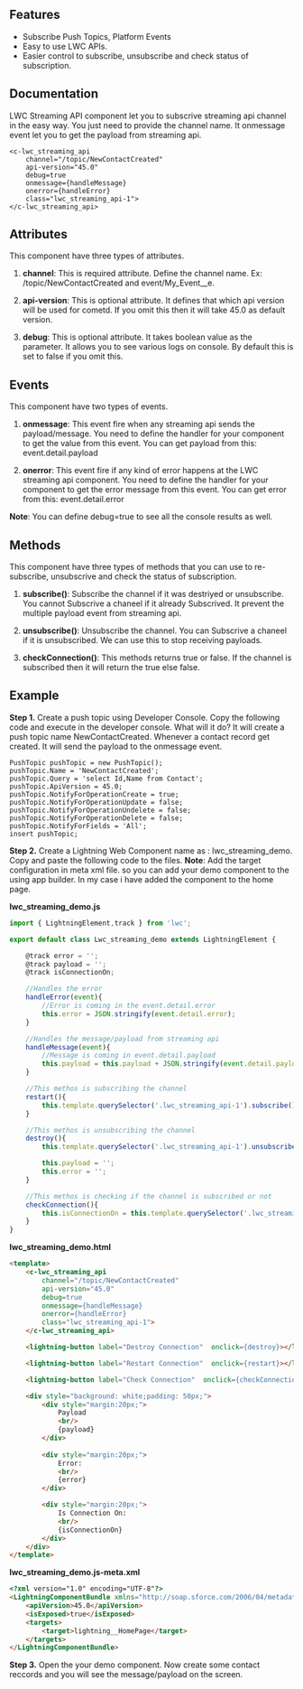 Features
-------------
- Subscribe Push Topics, Platform Events
- Easy to use LWC APIs.
- Easier control to subscribe, unsubscribe and check status of subscription.


Documentation
-------------
LWC Streaming API component let you to subscrive streaming api channel in the easy way. You just need to provide the channel name. It onmessage event let you to get the payload from streaming api.

	<c-lwc_streaming_api 
        channel="/topic/NewContactCreated" 
        api-version="45.0" 
        debug=true
        onmessage={handleMessage} 
        onerror={handleError} 
        class="lwc_streaming_api-1">
    </c-lwc_streaming_api>

Attributes
----------
This component have three types of attributes.
1. **channel**: This is required attribute. Define the channel name. Ex:  /topic/NewContactCreated and event/My_Event__e.

2. **api-version**: This is optional attribute. It defines that which api version will be used for cometd. If you omit this then it will take 45.0 as default version.

3. **debug**: This is optional attribute. It takes boolean value as the parameter. It allows you to see various logs on console. By default this is set to false if you omit this.

Events
------
This component have two types of events.
1. **onmessage**: This event fire when any streaming api sends the payload/message. You need to define the handler for your component to get the value from this event.
You can get payload from this: event.detail.payload

2. **onerror**: This event fire if any kind of error happens at the LWC streaming api component. You need to define the handler for your component to get the error message from this event.
You can get error from this: event.detail.error

**Note**: You can define debug=true to see all the console results as well.


Methods
----------
This component have three types of methods that you can use to re-subscribe, unsubscrive and check the status of subscription.
1. **subscribe()**: Subscribe the channel if it was destriyed or unsubscribe. You cannot Subscrive a chaneel if it already Subscrived. It prevent the multiple payload event from streaming api.

2. **unsubscribe()**: Unsubscribe the channel. You can Subscrive a chaneel if it is unsubscribed. We can use this to stop receiving payloads.

3. **checkConnection()**: This methods returns true or false. If the channel is subscribed then it will return the true else false.


Example
-------------
**Step 1.** Create a push topic using Developer Console. Copy the following code and execute in the developer console.
What will it do? It will create a push topic name NewContactCreated. Whenever a contact record get created. It will send the payload to the onmessage event.
```
PushTopic pushTopic = new PushTopic();
pushTopic.Name = 'NewContactCreated';
pushTopic.Query = 'select Id,Name from Contact';
pushTopic.ApiVersion = 45.0;
pushTopic.NotifyForOperationCreate = true;
pushTopic.NotifyForOperationUpdate = false;
pushTopic.NotifyForOperationUndelete = false;
pushTopic.NotifyForOperationDelete = false;
pushTopic.NotifyForFields = 'All';
insert pushTopic;
```

**Step 2.** Create a Lightning Web Component name as : lwc_streaming_demo.
Copy and paste the following code to the files.
**Note**: Add the target configuration in meta xml file. so you can add your demo component to the using app builder. In my case i have added the component to the home page.

**lwc_streaming_demo.js**
```javascript
import { LightningElement,track } from 'lwc';

export default class Lwc_streaming_demo extends LightningElement {

    @track error = '';
    @track payload = '';
    @track isConnectionOn;

    //Handles the error
    handleError(event){
        //Error is coming in the event.detail.error
        this.error = JSON.stringify(event.detail.error);
    }

    //Handles the message/payload from streaming api
    handleMessage(event){
        //Message is coming in event.detail.payload
        this.payload = this.payload + JSON.stringify(event.detail.payload);
    }

    //This methos is subscribing the channel
    restart(){
        this.template.querySelector('.lwc_streaming_api-1').subscribe();
    }

    //This methos is unsubscribing the channel
    destroy(){
        this.template.querySelector('.lwc_streaming_api-1').unsubscribe();

        this.payload = '';
        this.error = '';
    }

    //This methos is checking if the channel is subscribed or not
    checkConnection(){
        this.isConnectionOn = this.template.querySelector('.lwc_streaming_api-1').checkConnection();
    }
}
```

**lwc_streaming_demo.html**
```html
<template>
    <c-lwc_streaming_api 
        channel="/topic/NewContactCreated" 
        api-version="45.0" 
        debug=true
        onmessage={handleMessage} 
        onerror={handleError} 
        class="lwc_streaming_api-1">
    </c-lwc_streaming_api>

    <lightning-button label="Destroy Connection"  onclick={destroy}></lightning-button>

    <lightning-button label="Restart Connection"  onclick={restart}></lightning-button>

    <lightning-button label="Check Connection"  onclick={checkConnection}></lightning-button>

    <div style="background: white;padding: 50px;">
        <div style="margin:20px;">
            Payload
            <br/>
            {payload}
        </div>
        
        <div style="margin:20px;">
            Error:
            <br/>
            {error}
        </div>

        <div style="margin:20px;">
            Is Connection On:
            <br/>
            {isConnectionOn}
        </div>
    </div>
</template>
```

**lwc_streaming_demo.js-meta.xml**
```html
<?xml version="1.0" encoding="UTF-8"?>
<LightningComponentBundle xmlns="http://soap.sforce.com/2006/04/metadata" fqn="lwc_streaming_demo">
    <apiVersion>45.0</apiVersion>
    <isExposed>true</isExposed>
    <targets>
        <target>lightning__HomePage</target>
    </targets>
</LightningComponentBundle>
```

**Step 3.** Open the your demo component. Now create some contact reccords and you will see the message/payload on the screen.



